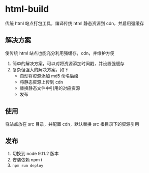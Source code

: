 # html-build

传统 html 站点打包工具，编译传统 html 静态资源到 cdn，并启用强缓存

## 解决方案

使传统 html 站点也能充分利用强缓存，cdn，并维护方便

1. 简单的解决方案，可以对将资源添加时间戳，并设置强缓存
2. 复杂但强大的解决方案，如下
   - 自动将资源添加 md5 命名后缀
   - 将静态资源上传到 cdn
   - 替换静态文件中引用的对应资源
   - 发布

## 使用

将站点放在 src 目录，并配置 cdn，默认替换 src 根目录下的资源引用

## 发布

1. 切换到 node 9.11.2 版本
2. 安装依赖 npm i
3. `npm run deploy`

